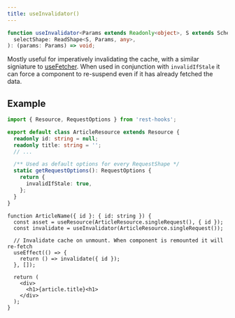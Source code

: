 ```yaml
---
title: useInvalidator()
---
```


```typescript
function useInvalidator<Params extends Readonly<object>, S extends Schema>(
  selectShape: ReadShape<S, Params, any>,
): (params: Params) => void;
```

Mostly useful for imperatively invalidating the cache, with a similar signiature to
[useFetcher](./useFetcher). When used in conjunction with `invalidIfStale` it can force a
component to re-suspend even if it has already fetched the data.

## Example

```typescript
import { Resource, RequestOptions } from 'rest-hooks';

export default class ArticleResource extends Resource {
  readonly id: string = null;
  readonly title: string = '';
  // ...

  /** Used as default options for every RequestShape */
  static getRequestOptions(): RequestOptions {
    return {
      invalidIfStale: true,
    };
  }
}
```

```tsx
function ArticleName({ id }: { id: string }) {
  const asset = useResource(ArticleResource.singleRequest(), { id });
  const invalidate = useInvalidator(ArticleResource.singleRequest());

  // Invalidate cache on unmount. When component is remounted it will re-fetch
  useEffect(() => {
    return () => invalidate({ id });
  }, []);

  return (
    <div>
      <h1>{article.title}<h1>
    </div>
  );
}
```

